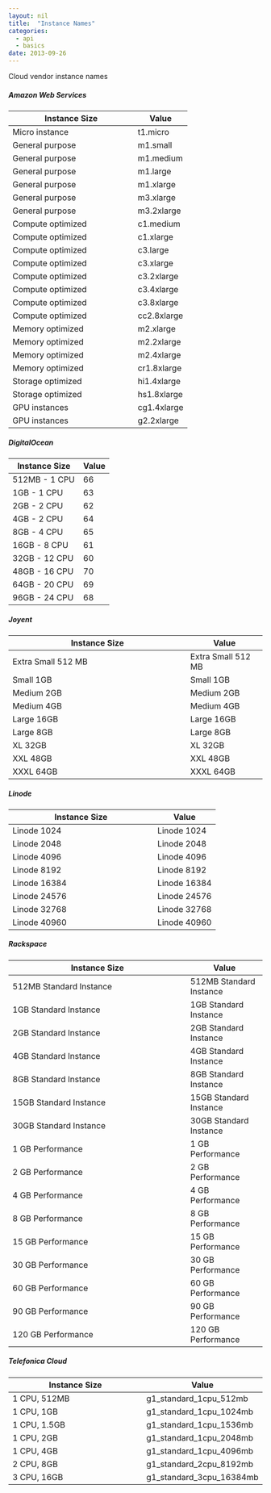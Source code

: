```yaml
---
layout: nil
title:  "Instance Names"
categories: 
  - api
  - basics
date: 2013-09-26
---
```


<p class="lead">Cloud vendor instance names</p>

##### Amazon Web Services
<table class='table table-bordered table-striped'>
  <colgroup>
    <col width="70%"/>
    <col width="30%"/>
  </colgroup>
	<thead>
		<tr>
			<th>Instance Size</th>
			<th>Value</th>
		</tr>
	</thead>
	<tbody>
		<tr>
			<td>Micro instance</td>
			<td>t1.micro</td>
		</tr>
		<tr>
			<td>General purpose</td>
			<td>m1.small</td>
		</tr>
		<tr>
			<td>General purpose</td>
			<td>m1.medium</td>
		</tr>
		<tr>
			<td>General purpose</td>
			<td>m1.large</td>
		</tr>
		<tr>
			<td>General purpose</td>
			<td>m1.xlarge</td>
		</tr>
		<tr>
			<td>General purpose</td>
			<td>m3.xlarge</td>
		</tr>
		<tr>
			<td>General purpose</td>
			<td>m3.2xlarge </td>
		</tr>
		<tr>
			<td>Compute optimized</td>
			<td>c1.medium</td>
		</tr>
		<tr>
			<td>Compute optimized</td>
			<td>c1.xlarge</td>
		</tr>
		<tr>
			<td>Compute optimized</td>
			<td>c3.large</td>
		</tr>
		<tr>
			<td>Compute optimized</td>
			<td>c3.xlarge</td>
		</tr>
		<tr>
			<td>Compute optimized</td>
			<td>c3.2xlarge</td>
		</tr>
		<tr>
			<td>Compute optimized</td>
			<td>c3.4xlarge</td>
		</tr>
		<tr>
			<td>Compute optimized</td>
			<td>c3.8xlarge</td>
		</tr>
		<tr>
			<td>Compute optimized</td>
			<td>cc2.8xlarge</td>
		</tr>
		<tr>
			<td>Memory optimized</td>
			<td>m2.xlarge</td>
		</tr>
		<tr>
			<td>Memory optimized</td>
			<td>m2.2xlarge</td>
		</tr>
		<tr>
			<td>Memory optimized</td>
			<td>m2.4xlarge</td>
		</tr>
		<tr>
			<td>Memory optimized</td>
			<td>cr1.8xlarge</td>
		</tr>
		<tr>
			<td>Storage optimized</td>
			<td>hi1.4xlarge</td>
		</tr>
		<tr>
			<td>Storage optimized</td>
			<td>hs1.8xlarge</td>
		</tr>
		<tr>
			<td>GPU instances</td>
			<td>cg1.4xlarge</td>
		</tr>
		<tr>
			<td>GPU instances</td>
			<td>g2.2xlarge</td>
		</tr>
	</tbody>
</table>


##### DigitalOcean
<table class='table table-bordered table-striped'>
  <colgroup>
    <col width="70%"/>
    <col width="30%"/>
  </colgroup>
	<thead>
		<tr>
			<th>Instance Size</th>
			<th>Value</th>
		</tr>
	</thead>
	<tbody>
		<tr>
			<td>512MB - 1 CPU</td>
			<td>66</td>
		</tr>
		<tr>
			<td>1GB - 1 CPU</td>
			<td>63</td>
		</tr>
		<tr>
			<td>2GB - 2 CPU</td>
			<td>62</td>
		</tr>
		<tr>
			<td>4GB - 2 CPU</td>
			<td>64</td>
		</tr>
		<tr>
			<td>8GB - 4 CPU</td>
			<td>65</td>
		</tr>
		<tr>
			<td>16GB - 8 CPU</td>
			<td>61</td>
		</tr>
		<tr>
			<td>32GB - 12 CPU</td>
			<td>60</td>
		</tr>
		<tr>
			<td>48GB - 16 CPU</td>
			<td>70</td>
		</tr>
		<tr>
			<td>64GB - 20 CPU</td>
			<td>69</td>
		</tr>
		<tr>
			<td>96GB - 24 CPU</td>
			<td>68</td>
		</tr>
	</tbody>
</table>


##### Joyent
<table class='table table-bordered table-striped'>
  <colgroup>
    <col width="70%"/>
    <col width="30%"/>
  </colgroup>
	<thead>
		<tr>
			<th>Instance Size</th>
			<th>Value</th>
		</tr>
	</thead>
	<tbody>
		<tr>
			<td>Extra Small 512 MB</td>
			<td>Extra Small 512 MB</td>
		</tr>
		<tr>
			<td>Small 1GB</td>
			<td>Small 1GB</td>
		</tr>
		<tr>
			<td>Medium 2GB</td>
			<td>Medium 2GB</td>
		</tr>
		<tr>
			<td>Medium 4GB</td>
			<td>Medium 4GB</td>
		</tr>
		<tr>
			<td>Large 16GB</td>
			<td>Large 16GB</td>
		</tr>
		<tr>
			<td>Large 8GB</td>
			<td>Large 8GB</td>
		</tr>
		<tr>
			<td>XL 32GB</td>
			<td>XL 32GB</td>
		</tr>
		<tr>
			<td>XXL 48GB</td>
			<td>XXL 48GB</td>
		</tr>
		<tr>
			<td>XXXL 64GB</td>
			<td>XXXL 64GB</td>
		</tr>
	</tbody>
</table>


##### Linode
<table class='table table-bordered table-striped'>
  <colgroup>
    <col width="70%"/>
    <col width="30%"/>
  </colgroup>
	<thead>
		<tr>
			<th>Instance Size</th>
			<th>Value</th>
		</tr>
	</thead>
	<tbody>
		<tr>
			<td>Linode 1024</td>
			<td>Linode 1024</td>
		</tr>
		<tr>
			<td>Linode 2048</td>
			<td>Linode 2048</td>
		</tr>
		<tr>
			<td>Linode 4096</td>
			<td>Linode 4096</td>
		</tr>
		<tr>
			<td>Linode 8192</td>
			<td>Linode 8192</td>
		</tr>
		<tr>
			<td>Linode 16384</td>
			<td>Linode 16384</td>
		</tr>
		<tr>
			<td>Linode 24576</td>
			<td>Linode 24576</td>
		</tr>
		<tr>
			<td>Linode 32768</td>
			<td>Linode 32768</td>
		</tr>
		<tr>
			<td>Linode 40960</td>
			<td>Linode 40960</td>
		</tr>
	</tbody>
</table>


##### Rackspace
<table class='table table-bordered table-striped'>
  <colgroup>
    <col width="70%"/>
    <col width="30%"/>
  </colgroup>
	<thead>
		<tr>
			<th>Instance Size</th>
			<th>Value</th>
		</tr>
	</thead>
	<tbody>
		<tr>
			<td>512MB Standard Instance</td>
			<td>512MB Standard Instance</td>
		</tr>
		<tr>
			<td>1GB Standard Instance</td>
			<td>1GB Standard Instance</td>
		</tr>
		<tr>
			<td>2GB Standard Instance</td>
			<td>2GB Standard Instance</td>
		</tr>
		<tr>
			<td>4GB Standard Instance</td>
			<td>4GB Standard Instance</td>
		</tr>
		<tr>
			<td>8GB Standard Instance</td>
			<td>8GB Standard Instance</td>
		</tr>
		<tr>
			<td>15GB Standard Instance</td>
			<td>15GB Standard Instance</td>
		</tr>
		<tr>
			<td>30GB Standard Instance</td>
			<td>30GB Standard Instance</td>
		</tr>
		<tr>
			<td>1 GB Performance</td>
			<td>1 GB Performance</td>
		</tr>
		<tr>
			<td>2 GB Performance</td>
			<td>2 GB Performance</td>
		</tr>
		<tr>
			<td>4 GB Performance</td>
			<td>4 GB Performance</td>
		</tr>
		<tr>
			<td>8 GB Performance</td>
			<td>8 GB Performance</td>
		</tr>
		<tr>
			<td>15 GB Performance</td>
			<td>15 GB Performance</td>
		</tr>
		<tr>
			<td>30 GB Performance</td>
			<td>30 GB Performance</td>
		</tr>
		<tr>
			<td>60 GB Performance</td>
			<td>60 GB Performance</td>
		</tr>
		<tr>
			<td>90 GB Performance</td>
			<td>90 GB Performance</td>
		</tr>
		<tr>
			<td>120 GB Performance</td>
			<td>120 GB Performance</td>
		</tr>
	</tbody>
</table>


##### Telefonica Cloud
<table class='table table-bordered table-striped'>
  <colgroup>
    <col width="70%"/>
    <col width="30%"/>
  </colgroup>
	<thead>
		<tr>
			<th>Instance Size</th>
			<th>Value</th>
		</tr>
	</thead>
	<tbody>
		<tr>
			<td>1 CPU, 512MB</td>
			<td>g1_standard_1cpu_512mb</td>
		</tr>
		<tr>
			<td>1 CPU, 1GB</td>
			<td>g1_standard_1cpu_1024mb</td>
		</tr>
		<tr>
			<td>1 CPU, 1.5GB</td>
			<td>g1_standard_1cpu_1536mb</td>
		</tr>
		<tr>
			<td>1 CPU, 2GB</td>
			<td>g1_standard_1cpu_2048mb</td>
		</tr>
		<tr>
			<td>1 CPU, 4GB</td>
			<td>g1_standard_1cpu_4096mb</td>
		</tr>
		<tr>
			<td>2 CPU, 8GB</td>
			<td>g1_standard_2cpu_8192mb</td>
		</tr>
		<tr>
			<td>3 CPU, 16GB</td>
			<td>g1_standard_3cpu_16384mb</td>
		</tr>
	</tbody>
</table>
